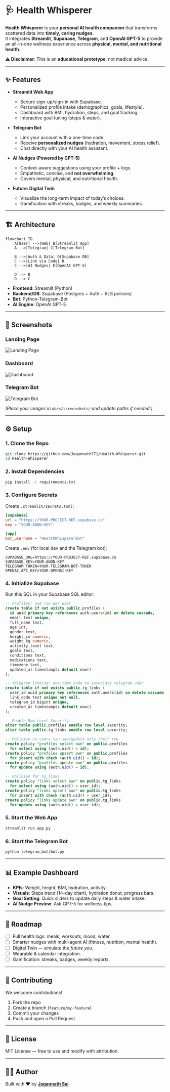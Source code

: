 # 🩺 Health Whisperer

**Health Whisperer** is your **personal AI health companion** that transforms scattered data into **timely, caring nudges**.  
It integrates **Streamlit**, **Supabase**, **Telegram**, and **OpenAI GPT-5** to provide an all-in-one wellness experience across **physical, mental, and nutritional health**.

⚠️ **Disclaimer**: This is an **educational prototype**, not medical advice.

---

## ✨ Features

- **Streamlit Web App**
  - Secure sign-up/sign-in with Supabase.
  - Personalized profile intake (demographics, goals, lifestyle).
  - Dashboard with BMI, hydration, steps, and goal tracking.
  - Interactive goal tuning (steps & water).

- **Telegram Bot**
  - Link your account with a one-time code.
  - Receive **personalized nudges** (hydration, movement, stress relief).
  - Chat directly with your AI health assistant.

- **AI Nudges (Powered by GPT-5)**
  - Context-aware suggestions using your profile + logs.
  - Empathetic, concise, and **not overwhelming**.
  - Covers mental, physical, and nutritional health.

- **Future: Digital Twin**
  - Visualize the long-term impact of today’s choices.
  - Gamification with streaks, badges, and weekly summaries.

---

## 🏗️ Architecture

```mermaid
flowchart TD
    A[User] -->|Web| B[Streamlit App]
    A -->|Telegram| C[Telegram Bot]

    B -->|Auth & Data| D[Supabase DB]
    C -->|Link via Code| D
    C -->|AI Nudges| E[OpenAI GPT-5]

    D --> B
    D --> C
```

- **Frontend**: Streamlit (Python)  
- **Backend/DB**: Supabase (Postgres + Auth + RLS policies)  
- **Bot**: Python-Telegram-Bot  
- **AI Engine**: OpenAI GPT-5  

---

## 📸 Screenshots

### Landing Page
![Landing Page](docs/screenshots/landing.png)

### Dashboard
![Dashboard](docs/screenshots/dashboard.png)

### Telegram Bot
![Telegram Bot](docs/screenshots/telegram.gif)

*(Place your images in `docs/screenshots/` and update paths if needed.)*

---

## ⚙️ Setup

### 1. Clone the Repo
```bash
git clone https://github.com/Jagannath771/Health-Whisperer.git
cd Health-Whisperer
```

### 2. Install Dependencies
```bash
pip install -r requirements.txt
```

### 3. Configure Secrets
Create `.streamlit/secrets.toml`:
```toml
[supabase]
url = "https://YOUR-PROJECT-REF.supabase.co"
key = "YOUR-ANON-KEY"

[app]
bot_username = "HealthWhispererBot"
```

Create `.env` (for local dev and the Telegram bot):
```env
SUPABASE_URL=https://YOUR-PROJECT-REF.supabase.co
SUPABASE_KEY=YOUR-ANON-KEY
TELEGRAM_TOKEN=YOUR-TELEGRAM-BOT-TOKEN
OPENAI_API_KEY=YOUR-OPENAI-KEY
```

### 4. Initialize Supabase
Run this SQL in your Supabase SQL editor:

```sql
-- Profiles: one row per user
create table if not exists public.profiles (
  id uuid primary key references auth.users(id) on delete cascade,
  email text unique,
  full_name text,
  age int,
  gender text,
  height_cm numeric,
  weight_kg numeric,
  activity_level text,
  goals text,
  conditions text,
  medications text,
  timezone text,
  updated_at timestamptz default now()
);

-- Telegram linking: one-time code to associate telegram user
create table if not exists public.tg_links (
  user_id uuid primary key references auth.users(id) on delete cascade,
  link_code text unique not null,
  telegram_id bigint unique,
  created_at timestamptz default now()
);

-- Enable Row Level Security
alter table public.profiles enable row level security;
alter table public.tg_links enable row level security;

-- Policies so users can see/update only their row
create policy "profiles select own" on public.profiles
  for select using (auth.uid() = id);
create policy "profiles upsert own" on public.profiles
  for insert with check (auth.uid() = id);
create policy "profiles update own" on public.profiles
  for update using (auth.uid() = id);

-- Policies for tg_links
create policy "links select own" on public.tg_links
  for select using (auth.uid() = user_id);
create policy "links upsert own" on public.tg_links
  for insert with check (auth.uid() = user_id);
create policy "links update own" on public.tg_links
  for update using (auth.uid() = user_id);
```

### 5. Start the Web App
```bash
streamlit run app.py
```

### 6. Start the Telegram Bot
```bash
python telegram_bot/bot.py
```

---

## 📊 Example Dashboard

- **KPIs**: Weight, height, BMI, hydration, activity.  
- **Visuals**: Steps trend (14-day chart), hydration donut, progress bars.  
- **Goal Setting**: Quick sliders to update daily steps & water intake.  
- **AI Nudge Preview**: Ask GPT-5 for wellness tips.  

---

## 🚀 Roadmap

- [ ] Full health logs: meals, workouts, mood, water.  
- [ ] Smarter nudges with multi-agent AI (fitness, nutrition, mental health).  
- [ ] Digital Twin — simulate the *future you*.  
- [ ] Wearable & calendar integration.  
- [ ] Gamification: streaks, badges, weekly reports.  

---

## 🤝 Contributing

We welcome contributions!  

1. Fork the repo  
2. Create a branch (`feature/my-feature`)  
3. Commit your changes  
4. Push and open a Pull Request  

---

## 📜 License

MIT License — free to use and modify with attribution.

---

## 👨‍💻 Author

Built with ❤️ by **[Jagannath Sai](https://github.com/Jagannath771)**
